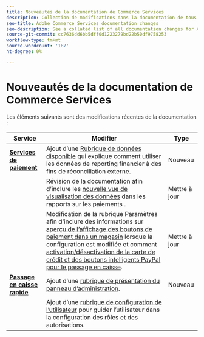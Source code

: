 ```yaml
---
title: Nouveautés de la documentation de Commerce Services
description: Collection de modifications dans la documentation de tous les services de commerce
seo-title: Adobe Commerce Services documentation changes
seo-description: See a collated list of all documentation changes for Adobe Commerce Services and integration services.
source-git-commit: cc7636dd6bb5dff0d1223279bd22b50df9758253
workflow-type: tm+mt
source-wordcount: '187'
ht-degree: 0%

---
```


# Nouveautés de la documentation de Commerce Services

Les éléments suivants sont des modifications récentes de la documentation :

<!-- * **Payment Services**
  * *NEW* Added an [Available data topic](https://experienceleague.adobe.com/docs/commerce-merchant-services/payment-services/reporting/data.html) that explains how to use financial reporting data for external reconciliation purposes.
  * Revised documentation to include the [new data visualization view](https://experienceleague.adobe.com/docs/commerce-merchant-services/payment-services/reporting/payouts.html#payouts-data-visualization-view) in Payouts reporting.
  * Revised the Settings topic to include information about [previewing how payment buttons will appear in a store](https://experienceleague.adobe.com/docs/commerce-merchant-services/payment-services/configure/settings.html#payment-buttons) when the configuration is changed and added instructions for [enabling/disabling credit card and PayPal smart buttons for checkout](https://experienceleague.adobe.com/docs/commerce-merchant-services/payment-services/configure/settings.html#configure-payment-options).
* **Quick Checkout**
  * *NEW* Added an [overview topic about the Admin Panel](https://experienceleague.adobe.com/docs/commerce-merchant-services/quick-checkout/getting-started/quick-checkout-admin-panel/admin-panel.html).
  * *NEW* Added a [user setup topic](https://experienceleague.adobe.com/docs/commerce-merchant-services/quick-checkout/getting-started/quick-checkout-admin-panel/user-roles-setup.html) to guide the user in configuring roles and permissions. -->

| Service | Modifier | Type |
|  ---  |  ---  |  ---  |
| [**Services de paiement**](https://experienceleague.adobe.com/docs/commerce-merchant-services/payment-services/guide-overview.html) | Ajout d’une [Rubrique de données disponible](https://experienceleague.adobe.com/docs/commerce-merchant-services/payment-services/reporting/data.html) qui explique comment utiliser les données de reporting financier à des fins de réconciliation externe. | Nouveau |
|  | Révision de la documentation afin d’inclure les [nouvelle vue de visualisation des données](https://experienceleague.adobe.com/docs/commerce-merchant-services/payment-services/reporting/payouts.html#payouts-data-visualization-view) dans les rapports sur les paiements . | Mettre à jour |
|  | Modification de la rubrique Paramètres afin d’inclure des informations sur [aperçu de l’affichage des boutons de paiement dans un magasin](https://experienceleague.adobe.com/docs/commerce-merchant-services/payment-services/configure/settings.html#payment-buttons) lorsque la configuration est modifiée et comment [activation/désactivation de la carte de crédit et des boutons intelligents PayPal pour le passage en caisse](https://experienceleague.adobe.com/docs/commerce-merchant-services/payment-services/configure/settings.html#configure-payment-options). | Mettre à jour |
| [**Passage en caisse rapide**](https://experienceleague.adobe.com/docs/commerce-merchant-services/quick-checkout/overview.html) | Ajout d’une [rubrique de présentation du panneau d’administration](https://experienceleague.adobe.com/docs/commerce-merchant-services/quick-checkout/getting-started/quick-checkout-admin-panel/admin-panel.html). | Nouveau |
|  | Ajout d’une [rubrique de configuration de l’utilisateur](https://experienceleague.adobe.com/docs/commerce-merchant-services/quick-checkout/getting-started/quick-checkout-admin-panel/user-roles-setup.html) pour guider l’utilisateur dans la configuration des rôles et des autorisations. |
